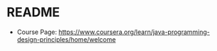 # README

- Course Page:  https://www.coursera.org/learn/java-programming-design-principles/home/welcome
